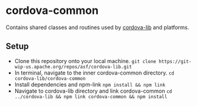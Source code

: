 <!--
#
# Licensed to the Apache Software Foundation (ASF) under one
# or more contributor license agreements.  See the NOTICE file
# distributed with this work for additional information
# regarding copyright ownership.  The ASF licenses this file
# to you under the Apache License, Version 2.0 (the
# "License"); you may not use this file except in compliance
# with the License.  You may obtain a copy of the License at
#
# http://www.apache.org/licenses/LICENSE-2.0
#
# Unless required by applicable law or agreed to in writing,
# software distributed under the License is distributed on an
# "AS IS" BASIS, WITHOUT WARRANTIES OR CONDITIONS OF ANY
#  KIND, either express or implied.  See the License for the
# specific language governing permissions and limitations
# under the License.
#
-->

# cordova-common
Contains shared classes and routines used by [cordova-lib](https://github.com/apache/cordova-lib/) and platforms.

## Setup
* Clone this repository onto your local machine. 
    `git clone https://git-wip-us.apache.org/repos/asf/cordova-lib.git`
* In terminal, navigate to the inner cordova-common directory.
    `cd cordova-lib/cordova-common`
* Install dependencies and npm-link
    `npm install && npm link`
* Navigate to cordova-lib directory and link cordova-common
    `cd ../cordova-lib && npm link cordova-common && npm install`
